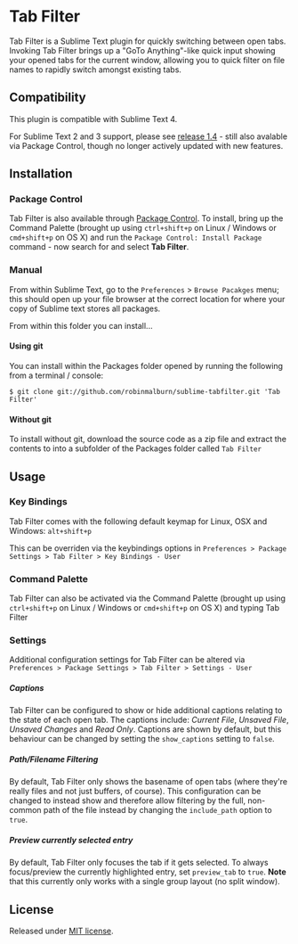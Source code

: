 # Tab Filter

Tab Filter is a Sublime Text plugin for quickly switching between open tabs.  Invoking Tab Filter brings up a "GoTo Anything"-like quick input showing your opened tabs for the current window, allowing you to quick filter on file names to rapidly switch amongst existing tabs.

## Compatibility

This plugin is compatible with Sublime Text 4.

For Sublime Text 2 and 3 support, please see [release 1.4](https://github.com/robinmalburn/sublime-tabfilter/tree/release/1.4) - still also avalable via Package Control, though no longer actively updated with new features.

## Installation

### Package Control

Tab Filter is also available through [Package Control](http://wbond.net/sublime\_packages/package\_control).  To install, bring up the Command Palette (brought up using `ctrl+shift+p` on Linux / Windows or `cmd+shift+p` on OS X) and run the `Package Control: Install Package` command - now search for and select **Tab Filter**.

### Manual

From within Sublime Text, go to the `Preferences` > `Browse Pacakges` menu; this should open up your file browser at the correct location for where your copy of Sublime text stores all packages.

From within this folder you can install...

#### Using git

You can install within the Packages folder opened by running the following from a terminal / console:

    $ git clone git://github.com/robinmalburn/sublime-tabfilter.git 'Tab Filter'

#### Without git

To install without git, download the source code as a zip file and extract the contents to into a subfolder of the Packages folder called `Tab Filter`

## Usage

### Key Bindings

Tab Filter comes with the following default keymap for Linux, OSX and Windows:  `alt+shift+p`

This can be overriden via the keybindings options in `Preferences > Package Settings > Tab Filter > Key Bindings - User`

### Command Palette

Tab Filter can also be activated via the Command Palette (brought up using `ctrl+shift+p` on Linux / Windows or `cmd+shift+p` on OS X) and typing Tab Filter

### Settings

Additional configuration settings for Tab Filter can be altered via `Preferences > Package Settings > Tab Filter > Settings - User`

##### Captions

Tab Filter can be configured to show or hide additional captions relating to the state of each open tab.  The captions include: *Current File*, *Unsaved File*, *Unsaved Changes* and *Read Only*.  Captions are shown by default, but this behaviour can be changed by setting the `show_captions` setting to `false`.

##### Path/Filename Filtering

By default, Tab Filter only shows the basename of open tabs (where they're really files and not just buffers, of course).  This configuration can be changed to instead show and therefore allow filtering by the full, non-common path of the file instead by changing the `include_path` option to `true`.

##### Preview currently selected entry

By default, Tab Filter only focuses the tab if it gets selected. To always focus/preview the currently highlighted entry, set `preview_tab` to `true`. **Note** that this currently only works with a single group layout (no split window).


## License

Released under [MIT license](https://github.com/robinmalburn/sublime-tabfilter/blob/master/license.txt).
